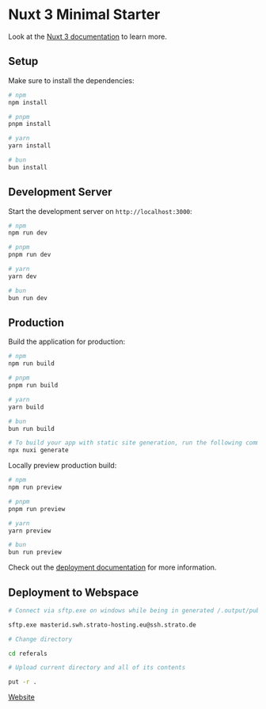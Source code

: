 # Nuxt 3 Minimal Starter

Look at the [Nuxt 3 documentation](https://nuxt.com/docs/getting-started/introduction) to learn more.

## Setup

Make sure to install the dependencies:

```bash
# npm
npm install

# pnpm
pnpm install

# yarn
yarn install

# bun
bun install
```

## Development Server

Start the development server on `http://localhost:3000`:

```bash
# npm
npm run dev

# pnpm
pnpm run dev

# yarn
yarn dev

# bun
bun run dev
```

## Production

Build the application for production:

```bash
# npm
npm run build

# pnpm
pnpm run build

# yarn
yarn build

# bun
bun run build

# To build your app with static site generation, run the following command
npx nuxi generate
```

Locally preview production build:

```bash
# npm
npm run preview

# pnpm
pnpm run preview

# yarn
yarn preview

# bun
bun run preview
```

Check out the [deployment documentation](https://nuxt.com/docs/getting-started/deployment) for more information.

## Deployment to Webspace

```bash
# Connect via sftp.exe on windows while being in generated /.output/public

sftp.exe masterid.swh.strato-hosting.eu@ssh.strato.de

# Change directory

cd referals

# Upload current directory and all of its contents

put -r .
```

[Website](http://referals.ichbinbobby.de/)

